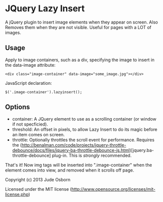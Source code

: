 JQuery Lazy Insert
==================

A jQuery plugin to insert image elements when they appear on screen. Also Removes them when they are not visible. Useful for pages with a LOT of images.

Usage
-----

Apply to image containers, such as a div, specifying the image to insert in the data-image attribute:

	<div class="image-container" data-image="some_image.jpg"></div>

JavaScript declaration:

	$('.image-container').lazyinsert();

Options
-------

 * container: A JQuery element to use as a scrolling container (or window if not specficied).
 * threshold: An offset in pixels, to allow Lazy Insert to do its magic before an item comes on screen.
 * throttle: Optionally throttles the scroll event for performance. Requires the (http://benalman.com/code/projects/jquery-throttle-debounce/docs/files/jquery-ba-throttle-debounce-js.html)[jquery.ba-throttle-debounce] plug-in. This is *strongly* recommended.

That's it! Now img tags will be inserted into ".image-container" when the element comes into view, and removed when it scrolls off page.


Copyright (c) 2013 Jude Osborn

Licensed under the MIT license (http://www.opensource.org/licenses/mit-license.php)
